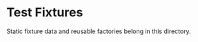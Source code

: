 <!-- SPDX-License-Identifier: MPL-2.0 -->
# Test Fixtures

Static fixture data and reusable factories belong in this directory.
